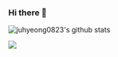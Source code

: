 ### Hi there 👋

![juhyeong0823's github stats](https://github-readme-stats.vercel.app/api?username=아이디&show_icons=true)

<img src="https://img.shields.io/badge/#FFFFFF?style=for-the-badge&logo=Unity&logoColor=black">
